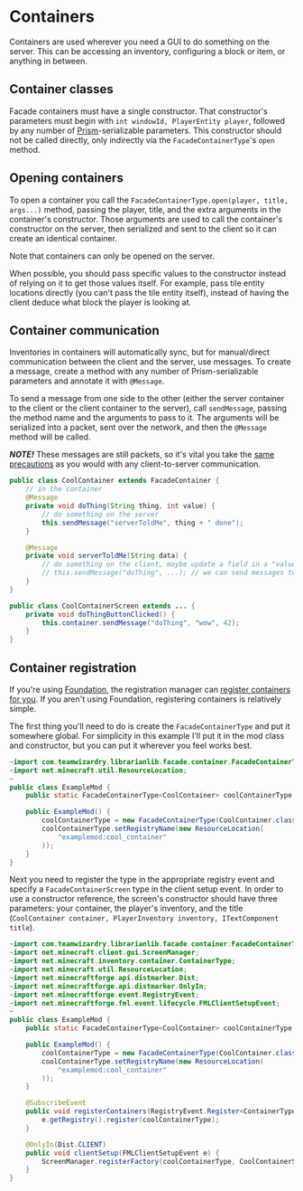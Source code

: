 # Containers

Containers are used wherever you need a GUI to do something on the server. This can be
accessing an inventory, configuring a block or item, or anything in between.

## Container classes

Facade containers must have a single constructor. That constructor's parameters must 
begin with `int windowId, PlayerEntity player`, followed by any number of 
[Prism](/prism)-serializable parameters. This constructor should not be called 
directly, only indirectly via the `FacadeContainerType`'s `open` method.

## Opening containers

To open a container you call the `FacadeContainerType.open(player, title, args...)` 
method, passing the player, title, and the extra arguments in the container's 
constructor. Those arguments are used to call the container's constructor on the server, 
then serialized and sent to the client so it can create an identical container.

Note that containers can only be opened on the server.

When possible, you should pass specific values to the constructor instead of relying on 
it to get those values itself. For example, pass tile entity locations directly (you 
can't pass the tile entity itself), instead of having the client deduce what block the 
player is looking at.

## Container communication

Inventories in containers will automatically sync, but for manual/direct communication
between the client and the server, use messages. To create a message, create a method
with any number of Prism-serializable parameters and annotate it with `@Message`. 

To send a message from one side to the other (either the server container to the client 
or the client container to the server), call `sendMessage`, passing the method name and 
the arguments to pass to it. The arguments will be serialized into a packet, sent over
the network, and then the `@Message` method will be called.

***NOTE!*** These messages are still packets, so it's vital you take the 
[same precautions](/courier#trust) as you would with any client-to-server 
communication.

```java
public class CoolContainer extends FacadeContainer {
    // in the container
    @Message
    private void doThing(String thing, int value) {
        // do something on the server
        this.sendMessage("serverToldMe", thing + " done");
    }

    @Message
    private void serverToldMe(String data) {
        // do something on the client, maybe update a field in a "value changed" message
        // this.sendMessage("doThing", ...); // we can send messages to the server too
    }
}

public class CoolContainerScreen extends ... {
    private void doThingButtonClicked() {
        this.container.sendMessage("doThing", "wow", 42);
    }
}
```

## Container registration

If you're using [Foundation](/foundation), the registration manager can [register 
containers for you](/foundation/registration_manager/containers). If you aren't using
Foundation, registering containers is relatively simple.

The first thing you'll need to do is create the `FacadeContainerType` and put it 
somewhere global. For simplicity in this example I'll put it in the mod class and
constructor, but you can put it wherever you feel works best. 

```java
~import com.teamwizardry.librarianlib.facade.container.FacadeContainerType;
~import net.minecraft.util.ResourceLocation;
~
public class ExampleMod {
    public static FacadeContainerType<CoolContainer> coolContainerType;

    public ExampleMod() {
        coolContainerType = new FacadeContainerType(CoolContainer.class);
        coolContainerType.setRegistryName(new ResourceLocation(
            "examplemod:cool_container"
        ));
    }
}
```

Next you need to register the type in the appropriate registry event and specify a 
`FacadeContainerScreen` type in the client setup event. In order to use a constructor
reference, the screen's constructor should have three parameters: your container,
the player's inventory, and the title 
(`CoolContainer container, PlayerInventory inventory, ITextComponent title`).


```java
~import com.teamwizardry.librarianlib.facade.container.FacadeContainerType;
~import net.minecraft.client.gui.ScreenManager;
~import net.minecraft.inventory.container.ContainerType;
~import net.minecraft.util.ResourceLocation;
~import net.minecraftforge.api.distmarker.Dist;
~import net.minecraftforge.api.distmarker.OnlyIn;
~import net.minecraftforge.event.RegistryEvent;
~import net.minecraftforge.fml.event.lifecycle.FMLClientSetupEvent;
~
public class ExampleMod {
    public static FacadeContainerType<CoolContainer> coolContainerType;

    public ExampleMod() {
        coolContainerType = new FacadeContainerType(CoolContainer.class);
        coolContainerType.setRegistryName(new ResourceLocation(
            "examplemod:cool_container"
        ));
    }

    @SubscribeEvent
    public void registerContainers(RegistryEvent.Register<ContainerType<?>> e) {
        e.getRegistry().register(coolContainerType);
    }

    @OnlyIn(Dist.CLIENT)
    public void clientSetup(FMLClientSetupEvent e) {
        ScreenManager.registerFactory(coolContainerType, CoolContainerScreen::new);
    }
}
```


